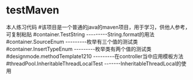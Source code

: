 # testMaven
本人练习代码
#该项目是一个普通的java的maven项目，用于学习，供他人参考，可复制粘贴
#container.TestString                ---------String.format的用法   
#container.SourceEnum                ---------枚举有三个值的测试类
#container.InsertTypeEnum            ---------枚举类有两个值的测试类
#designmode.methodTemplate1210       ---------在controller当中应用模板方法
#threadPool.InheritableThreadLocalTest -------InheritableThreadLocal的使用


